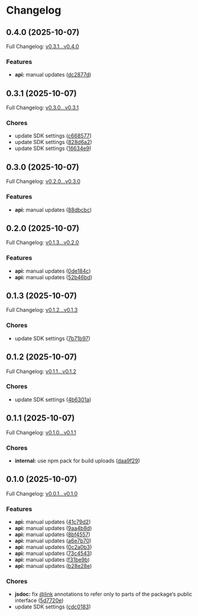 # Changelog

## 0.4.0 (2025-10-07)

Full Changelog: [v0.3.1...v0.4.0](https://github.com/StreakYC/streak-client-typescript/compare/v0.3.1...v0.4.0)

### Features

* **api:** manual updates ([dc2877d](https://github.com/StreakYC/streak-client-typescript/commit/dc2877d8e66e1790952134215ec3a02f1c1d1ce5))

## 0.3.1 (2025-10-07)

Full Changelog: [v0.3.0...v0.3.1](https://github.com/StreakYC/streak-client-typescript/compare/v0.3.0...v0.3.1)

### Chores

* update SDK settings ([c668577](https://github.com/StreakYC/streak-client-typescript/commit/c66857754f778a06a99eb0bd3d167a9eddc4b77b))
* update SDK settings ([828d6a2](https://github.com/StreakYC/streak-client-typescript/commit/828d6a29e773481620a8e8408be50a5f76c1120e))
* update SDK settings ([16634e9](https://github.com/StreakYC/streak-client-typescript/commit/16634e9e2a8103cb8838131f441e34b6b1f840cf))

## 0.3.0 (2025-10-07)

Full Changelog: [v0.2.0...v0.3.0](https://github.com/StreakYC/streak-client-typescript/compare/v0.2.0...v0.3.0)

### Features

* **api:** manual updates ([88dbcbc](https://github.com/StreakYC/streak-client-typescript/commit/88dbcbc403348734f21e04330444a56cfd062399))

## 0.2.0 (2025-10-07)

Full Changelog: [v0.1.3...v0.2.0](https://github.com/StreakYC/streak-client-typescript/compare/v0.1.3...v0.2.0)

### Features

* **api:** manual updates ([0de184c](https://github.com/StreakYC/streak-client-typescript/commit/0de184ce4ee029fe6d36310270fce942323fe5d5))
* **api:** manual updates ([52b46bd](https://github.com/StreakYC/streak-client-typescript/commit/52b46bd64fc9ad4905008cb68421190c0628ccba))

## 0.1.3 (2025-10-07)

Full Changelog: [v0.1.2...v0.1.3](https://github.com/StreakYC/streak-client-typescript/compare/v0.1.2...v0.1.3)

### Chores

* update SDK settings ([7b71b97](https://github.com/StreakYC/streak-client-typescript/commit/7b71b9742b310b81e9bf826fe8ff811228f60657))

## 0.1.2 (2025-10-07)

Full Changelog: [v0.1.1...v0.1.2](https://github.com/StreakYC/streak-client-typescript/compare/v0.1.1...v0.1.2)

### Chores

* update SDK settings ([4b6301a](https://github.com/StreakYC/streak-client-typescript/commit/4b6301ae24a80efda65fbf0d5819ae18e37b37bc))

## 0.1.1 (2025-10-07)

Full Changelog: [v0.1.0...v0.1.1](https://github.com/StreakYC/streak-client-typescript/compare/v0.1.0...v0.1.1)

### Chores

* **internal:** use npm pack for build uploads ([daa9f29](https://github.com/StreakYC/streak-client-typescript/commit/daa9f296b47deadc1c2be6e23b0977c2717d94f9))

## 0.1.0 (2025-10-07)

Full Changelog: [v0.0.1...v0.1.0](https://github.com/StreakYC/streak-client-typescript/compare/v0.0.1...v0.1.0)

### Features

* **api:** manual updates ([41c79d2](https://github.com/StreakYC/streak-client-typescript/commit/41c79d2a2c4ef16963908eab77037b71b77fad26))
* **api:** manual updates ([9aa4b8d](https://github.com/StreakYC/streak-client-typescript/commit/9aa4b8d4b532df145d7863ee5c385f129ebe386f))
* **api:** manual updates ([8bf4557](https://github.com/StreakYC/streak-client-typescript/commit/8bf4557c56ed08b4d1d78ae496cc1463ef5dd02c))
* **api:** manual updates ([a6e7b70](https://github.com/StreakYC/streak-client-typescript/commit/a6e7b706bb1da29686c0522717fc631b3af0f9b0))
* **api:** manual updates ([0c2a0b3](https://github.com/StreakYC/streak-client-typescript/commit/0c2a0b3f6bdc3e3cfd2ca928ca7c9c1939c5a290))
* **api:** manual updates ([73c4543](https://github.com/StreakYC/streak-client-typescript/commit/73c45430fef5fc9d43b62d8d01794552faa12940))
* **api:** manual updates ([f31be9b](https://github.com/StreakYC/streak-client-typescript/commit/f31be9b9b64668f4584ac8cefea1d84cfc9b33c4))
* **api:** manual updates ([b28e28e](https://github.com/StreakYC/streak-client-typescript/commit/b28e28e5f091d61feb441a4cf5bde19676579a8c))


### Chores

* **jsdoc:** fix [@link](https://github.com/link) annotations to refer only to parts of the package‘s public interface ([5d7720e](https://github.com/StreakYC/streak-client-typescript/commit/5d7720e2198ae818f8385c07f794fc034f6f9f66))
* update SDK settings ([cdc0183](https://github.com/StreakYC/streak-client-typescript/commit/cdc01839109a4f918c6fd408fbaffafbc07288cf))
